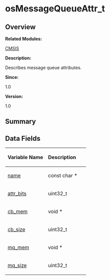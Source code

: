 # osMessageQueueAttr\_t<a name="EN-US_TOPIC_0000001054796543"></a>

## **Overview**<a name="section2126531625191910"></a>

**Related Modules:**

[CMSIS](en-us_topic_0000001055075063.md)

**Description:**

Describes message queue attributes. 

**Since:**

1.0

**Version:**

1.0

## **Summary**<a name="section1914608790191910"></a>

## Data Fields<a name="pub-attribs"></a>

<a name="table576388779191910"></a>
<table><thead align="left"><tr id="row47247370191910"><th class="cellrowborder" valign="top" width="50%" id="mcps1.1.3.1.1"><p id="p740145984191910"><a name="p740145984191910"></a><a name="p740145984191910"></a>Variable Name</p>
</th>
<th class="cellrowborder" valign="top" width="50%" id="mcps1.1.3.1.2"><p id="p1328446367191910"><a name="p1328446367191910"></a><a name="p1328446367191910"></a>Description</p>
</th>
</tr>
</thead>
<tbody><tr id="row606144795191910"><td class="cellrowborder" valign="top" width="50%" headers="mcps1.1.3.1.1 "><p id="p1451074841191910"><a name="p1451074841191910"></a><a name="p1451074841191910"></a><a href="en-us_topic_0000001055075063.md#ga7a0ddc31f97f8d8e5d9f880f5d03768b">name</a></p>
</td>
<td class="cellrowborder" valign="top" width="50%" headers="mcps1.1.3.1.2 "><p id="p714822903191910"><a name="p714822903191910"></a><a name="p714822903191910"></a>const char * </p>
</td>
</tr>
<tr id="row726081833191910"><td class="cellrowborder" valign="top" width="50%" headers="mcps1.1.3.1.1 "><p id="p1639047374191910"><a name="p1639047374191910"></a><a name="p1639047374191910"></a><a href="en-us_topic_0000001055075063.md#ga89d1d6bc8c5926f764c0c915f7fc04e5">attr_bits</a></p>
</td>
<td class="cellrowborder" valign="top" width="50%" headers="mcps1.1.3.1.2 "><p id="p348520115191910"><a name="p348520115191910"></a><a name="p348520115191910"></a>uint32_t </p>
</td>
</tr>
<tr id="row1740664301191910"><td class="cellrowborder" valign="top" width="50%" headers="mcps1.1.3.1.1 "><p id="p1082042150191910"><a name="p1082042150191910"></a><a name="p1082042150191910"></a><a href="en-us_topic_0000001055075063.md#gad3452e2c35fbdccbedfc88781ad16059">cb_mem</a></p>
</td>
<td class="cellrowborder" valign="top" width="50%" headers="mcps1.1.3.1.2 "><p id="p497515057191910"><a name="p497515057191910"></a><a name="p497515057191910"></a>void * </p>
</td>
</tr>
<tr id="row605738878191910"><td class="cellrowborder" valign="top" width="50%" headers="mcps1.1.3.1.1 "><p id="p132519277191910"><a name="p132519277191910"></a><a name="p132519277191910"></a><a href="en-us_topic_0000001055075063.md#gaf027a158b586c5064006bba6f965b8fa">cb_size</a></p>
</td>
<td class="cellrowborder" valign="top" width="50%" headers="mcps1.1.3.1.2 "><p id="p1357110592191910"><a name="p1357110592191910"></a><a name="p1357110592191910"></a>uint32_t </p>
</td>
</tr>
<tr id="row1047279412191910"><td class="cellrowborder" valign="top" width="50%" headers="mcps1.1.3.1.1 "><p id="p1486298084191910"><a name="p1486298084191910"></a><a name="p1486298084191910"></a><a href="en-us_topic_0000001055075063.md#gaf1492738958bf4a44c90d96a08d34a57">mq_mem</a></p>
</td>
<td class="cellrowborder" valign="top" width="50%" headers="mcps1.1.3.1.2 "><p id="p1841367000191910"><a name="p1841367000191910"></a><a name="p1841367000191910"></a>void * </p>
</td>
</tr>
<tr id="row1620133427191910"><td class="cellrowborder" valign="top" width="50%" headers="mcps1.1.3.1.1 "><p id="p1124702067191910"><a name="p1124702067191910"></a><a name="p1124702067191910"></a><a href="en-us_topic_0000001055075063.md#gadec49e7e57147aed14e83bd99cf2c6d7">mq_size</a></p>
</td>
<td class="cellrowborder" valign="top" width="50%" headers="mcps1.1.3.1.2 "><p id="p512876368191910"><a name="p512876368191910"></a><a name="p512876368191910"></a>uint32_t </p>
</td>
</tr>
</tbody>
</table>

